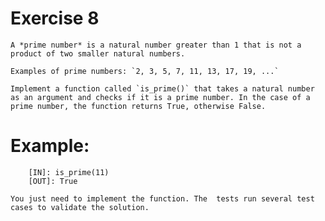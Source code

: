 # Exercise 8

    A *prime number* is a natural number greater than 1 that is not a product of two smaller natural numbers.

    Examples of prime numbers: `2, 3, 5, 7, 11, 13, 17, 19, ...`

    Implement a function called `is_prime()` that takes a natural number as an argument and checks if it is a prime number. In the case of a prime number, the function returns True, otherwise False.


# Example:

```
    [IN]: is_prime(11)
    [OUT]: True
```

    You just need to implement the function. The  tests run several test cases to validate the solution.
